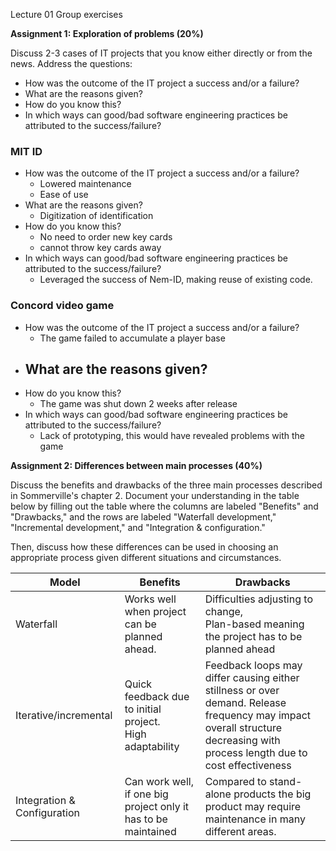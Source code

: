 
Lecture 01 Group exercises

**Assignment 1: Exploration of problems (20%)**

Discuss 2-3 cases of IT projects that you know either directly or from the news. Address the questions:

- How was the outcome of the IT project a success and/or a failure?
- What are the reasons given?
- How do you know this?
- In which ways can good/bad software engineering practices be attributed to the success/failure?



### MIT ID

- How was the outcome of the IT project a success and/or a failure?
	- Lowered maintenance 
	- Ease of use
- What are the reasons given?
	- Digitization of identification
- How do you know this?
	- No need to order new key cards
	- cannot throw key cards away
- In which ways can good/bad software engineering practices be attributed to the success/failure?
	- Leveraged the success of Nem-ID, making reuse of existing code.

### Concord video game

- How was the outcome of the IT project a success and/or a failure?
	- The game failed to accumulate a player base
- What are the reasons given?
	- 
- How do you know this?
	- The game was shut down 2 weeks after release
- In which ways can good/bad software engineering practices be attributed to the success/failure?
	- Lack of prototyping, this would have revealed problems with the game




**Assignment 2: Differences between main processes (40%)**

Discuss the benefits and drawbacks of the three main processes described in Sommerville's chapter 2. Document your understanding in the table below by filling out the table where the columns are labeled "Benefits" and "Drawbacks," and the rows are labeled "Waterfall development," "Incremental development," and "Integration & configuration." 

Then, discuss how these differences can be used in choosing an appropriate process given different situations and circumstances.


| Model                       | Benefits                                                       | Drawbacks                                                                                                                                                                  |
| --------------------------- | -------------------------------------------------------------- | -------------------------------------------------------------------------------------------------------------------------------------------------------------------------- |
| Waterfall                   | Works well when project can be planned ahead.                  | Difficulties adjusting to change,<br>Plan-based meaning the project has to be planned ahead                                                                                |
| Iterative/incremental       | Quick feedback due to initial project.<br>High adaptability    | Feedback loops may differ causing either stillness or over demand. Release frequency may impact overall structure decreasing with process length due to cost effectiveness |
| Integration & Configuration | Can work well, if one big project only it has to be maintained | Compared to stand-alone products the big product may require maintenance in many different areas.                                                                          |

